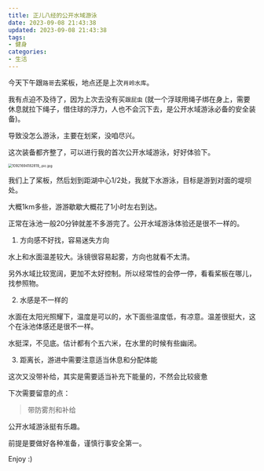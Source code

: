```yaml
---
title: 正儿八经的公开水域游泳
date: 2023-09-08 21:43:38
updated: 2023-09-08 21:43:38
tags:
- 健身
categories:
- 生活
---
```




今天下午跟`路哥`去桨板，地点还是上次`肖岭水库`。

我有点迫不及待了，因为上次去没有买`跟屁虫` (就一个浮球用绳子绑在身上，需要休息就拉下绳子，借住球的浮力，人也不会沉下去，是公开水域游泳必备的安全装备)。

导致没怎么游泳，主要在划桨，没咱尽兴。

这次装备都齐整了，可以进行我的首次公开水域游泳，好好体验下。

<img src="https://s2.loli.net/2023/09/08/acSzXRmN9Iw6BEh.jpg" alt="10921694182819_.pic.jpg" style="zoom: 50%;" />

我们上了桨板，然后划到距湖中心1/2处，我就下水游泳，目标是游到对面的堤坝处。

大概1km多些，游游歇歇大概花了1小时左右到达。

正常在泳池一般20分钟就差不多游完了。公开水域游泳体验还是很不一样的。

1. 方向感不好找，容易迷失方向

水上和水面温差较大。泳镜很容易起雾，方向也就看不太清。

另外水域比较宽阔，更加不太好控制。所以经常性的会停一停，看看桨板在哪儿，找参照物。

2. 水感是不一样的

水面在太阳光照耀下，温度是可以的，水下面些温度低，有凉意。温差很挺大，这个在泳池体感还是很不一样。

水挺深，不见底。估计都有个五六米，在水里的时候有些幽闭。

3. 距离长，游进中需要注意适当休息和分配体能

这次又没带补给，其实是需要适当补充下能量的，不然会比较疲惫



下次需要留意的点：

> 带防雾剂和补给



公开水域游泳挺有乐趣。

前提是要做好各种准备，谨慎行事安全第一。

Enjoy :)
